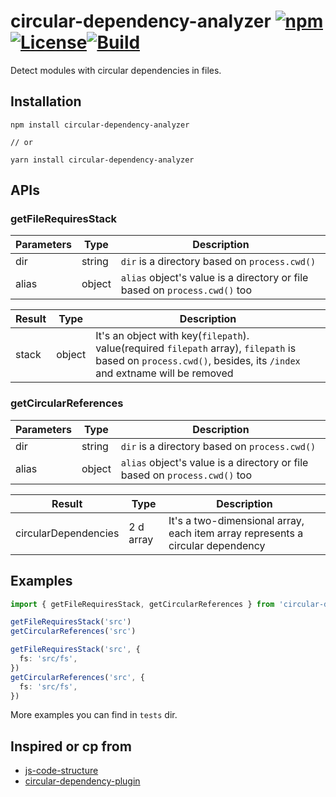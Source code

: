 # circular-dependency-analyzer [![npm](https://img.shields.io/npm/v/circular-dependency-analyzer.svg)](https://www.npmjs.com/package/circular-dependency-analyzer) [![License](https://img.shields.io/npm/l/circular-dependency-analyzer.svg)](https://www.npmjs.com/package/circular-dependency-analyzer)[![Build](https://api.travis-ci.org/Xaber20110202/circular-dependency-analyzer.svg?branch=master)](https://api.travis-ci.org/Xaber20110202/circular-dependency-analyzer.svg?branch=master)

Detect modules with circular dependencies in files.

## Installation
```
npm install circular-dependency-analyzer

// or

yarn install circular-dependency-analyzer
```

## APIs
### getFileRequiresStack
|Parameters|Type|Description|
|--|--|--
|dir|string|`dir` is a directory based on `process.cwd()`|
|alias|object| `alias` object's value is a directory or file based on `process.cwd()` too|

|Result|Type|Description|
|--|--|--
|stack|object|It's an object with key(`filepath`). value(required `filepath` array), `filepath` is based on `process.cwd()`, besides, its `/index` and extname will be removed|

### getCircularReferences
|Parameters|Type|Description|
|--|--|--
|dir|string|`dir` is a directory based on `process.cwd()`|
|alias|object| `alias` object's value is a directory or file based on `process.cwd()` too|

|Result|Type|Description|
|--|--|--
|circularDependencies|2 d array|It's a two-dimensional array, each item array represents a circular dependency|

## Examples
```typescript
import { getFileRequiresStack, getCircularReferences } from 'circular-dependency-analyzer'

getFileRequiresStack('src')
getCircularReferences('src')

getFileRequiresStack('src', {
  fs: 'src/fs',
})
getCircularReferences('src', {
  fs: 'src/fs',
})
```

More examples you can find in `tests` dir.

## Inspired or cp from

* [js-code-structure](https://github.com/timqian/js-code-structure)
* [circular-dependency-plugin](https://github.com/aackerman/circular-dependency-plugin)